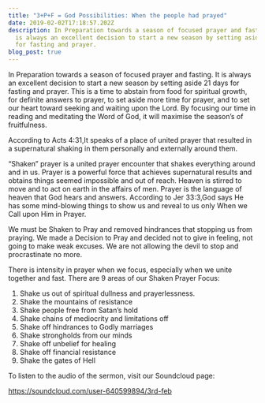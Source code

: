 ```yaml
---
title: "3+P+F = God Possibilities: When the people had prayed"
date: 2019-02-02T17:18:57.202Z
description: In Preparation towards a season of focused prayer and fasting. It
  is always an excellent decision to start a new season by setting aside 21 days
  for fasting and prayer.
blog_post: true
---
```

In Preparation towards a season of focused prayer and fasting. It is always an excellent decision to start a new season by setting aside 21 days for fasting and prayer. This is a time to abstain from food for spiritual growth, for definite answers to prayer, to set aside more time for prayer, and to set our heart toward seeking and waiting upon the Lord. By focusing our time in reading and meditating the Word of God, it will maximise the season’s of fruitfulness.

According to Acts 4:31,It speaks of a place of united prayer that resulted in a supernatural shaking in them personally and externally around them.

“Shaken” prayer is a united prayer encounter that shakes everything around and in us. Prayer is a powerful force that achieves supernatural results and obtains things seemed impossible and out of reach. Heaven is stirred to move and to act on earth in the affairs of men. Prayer is the language of heaven that God hears and answers. According to Jer 33:3,God says He has some mind-blowing things to show us and reveal to us only When we Call upon Him in Prayer.

We must be Shaken to Pray and removed hindrances that stopping us from praying. We made a Decision to Pray and decided not to give in feeling, not going to make weak excuses. We are not allowing the devil to stop and procrastinate no more.

There is intensity in prayer when we focus, especially when we unite together and fast. There are 9 areas of our Shaken Prayer Focus:

1. Shake us out of spiritual dullness and prayerlessness.
2. Shake the mountains of resistance
3. Shake people free from Satan’s hold
4. Shake chains of mediocrity and limitations off
5. Shake off hindrances to Godly marriages
6. Shake strongholds from our minds
7. Shake off unbelief for healing
8. Shake off financial resistance
9. Shake the gates of Hell

To listen to the audio of the sermon, visit our Soundcloud page:

<https://soundcloud.com/user-640599894/3rd-feb>
